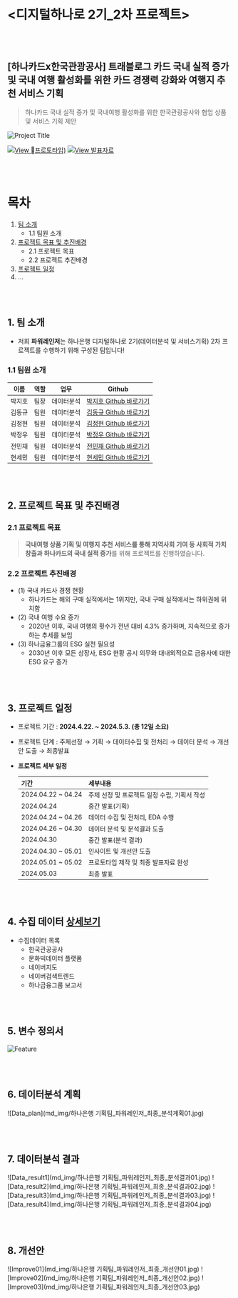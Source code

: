 # <디지털하나로 2기_2차 프로젝트>

<br><br>
## [하나카드x한국관광공사] 트래블로그 카드 국내 실적 증가 및 국내 여행 활성화를 위한 카드 경쟁력 강화와 여행지 추천 서비스 기획
> 하나카드 국내 실적 증가 및 국내여행 활성화를 위한 한국관광공사와 협업 상품 및 서비스 기획 제안

<!--프로젝트 대문 이미지-->
![Project Title](md_img/디지털하나로_파워레인저_최종01.jpg)

<!--프로젝트 버튼-->
 [![View 프로토타입)][view-prototype-shield]][view-prototype-url] [![View 발표자료][view-pdf-shield]][view-pdf-url]


<br><br>	
<!--목차-->
# 목차
1. [팀 소개](#1-팀-소개)
   + 1.1 팀원 소개
2. [프로젝트 목표 및 추진배경](#2-프로젝트-목표-및-추진배경)
  	+ 2.1 프로젝트 목표
   + 2.2 프로젝트 추진배경
3. [프로젝트 일정](#3-프로젝트-일정)
4. ...

<br><br>	
<!--1.팀 소개-->
## 1. 팀 소개
- 저희 **파워레인저**는 하나은행 디지털하나로 2기(데이터분석 및 서비스기획) 2차 프로젝트를 수행하기 위해 구성된 팀입니다!

### 1.1 팀원 소개
|이름|역할|업무|Github|
|---|---|---|---|
|박지호|팀장|데이터분석|[박지호 Github 바로가기](https://github.com/owlgho)|
|김동규|팀원|데이터분석|[김동규 Github 바로가기](https://github.com/hanakdg98)|
|김정현|팀원|데이터분석|[김정현 Github 바로가기](https://github.com/kjhz2)|
|박정우|팀원|데이터분석|[박정우 Github 바로가기](https://github.com/weturnit42)|
|전민재|팀원|데이터분석|[전민재 Github 바로가기](https://github.com/espressotheblack)|
|현세민|팀원|데이터분석|[현세민 Github 바로가기](https://github.com/SeminHyun)|


<br><br>
<!--2. 프로젝트 배경-->
## 2. 프로젝트 목표 및 추진배경

### 2.1 프로젝트 목표
> **국내여행 상품 기획 및 여행지 추천 서비스를 통해 지역사회 기여 등 사회적 가치 창출과 하나카드의 국내 실적 증가**를 위해 프로젝트를 진행하였습니다.

### 2.2 프로젝트 추진배경
- (1) 국내 카드사 경쟁 현황
   - 하나카드는 해외 구매 실적에서는 1위지만, 국내 구매 실적에서는 하위권에 위치함
- (2) 국내 여행 수요 증가
   - 2020년 이후, 국내 여행의 횟수가 전년 대비 4.3% 증가하며, 지속적으로 증가하는 추세를 보임
- (3) 하나금융그룹의 ESG 실천 필요성
   - 2030년 이후 모든 상장사, ESG 현황 공시 의무와 대내외적으로 금융사에 대한 ESG 요구 증가

<br><br>
<!--3. 프로젝트 일정-->
## 3. 프로젝트 일정
- 프로젝트 기간 : **2024.4.22. ~ 2024.5.3. (총 12일 소요)**
- 프로젝트 단계 : 주제선정 → 기획 → 데이터수집 및 전처리 → 데이터 분석 → 개선안 도출 → 최종발표
- **프로젝트 세부 일정**

	|기간|세부내용|
	|---|---|
	|2024.04.22 ~ 04.24|주제 선정 및 프로젝트 일정 수립, 기획서 작성|
	|2024.04.24|중간 발표(기획)|
	|2024.04.24 ~ 04.26|데이터 수집 및 전처리, EDA 수행|
	|2024.04.26 ~ 04.30|데이터 분석 및 분석결과 도출|
	|2024.04.30|중간 발표(분석 결과)|
	|2024.04.30 ~ 05.01|인사이트 및 개선안 도출|
	|2024.05.01 ~ 05.02|프로토타입 제작 및 최종 발표자료 완성|
	|2024.05.03|최종 발표|


<br><br>
<!--4. 수집 데이터-->
## 4. 수집 데이터 [상세보기](link)
- 수집데이터 목록
   - 한국관공공사
   - 문화빅데이터 플랫폼
   - 네이버지도
   - 네이버검색트렌드
   - 하나금융그룹 보고서

<br><br>
<!--5. 변수 정의서-->
## 5. 변수 정의서
![Feature](md_img/디지털하나로_파워레인저_변수정의서01.jpg)

<br><br>
<!-- 6. 데이터분석 계획-->
## 6. 데이터분석 계획
![Data_plan](md_img/하나은행 기획팀_파워레인저_최종_분석계획01.jpg)

<br><br>
<!--7. 데이터 분석 결과-->
## 7. 데이터분석 결과
![Data_result1](md_img/하나은행 기획팀_파워레인저_최종_분석결과01.jpg)
![Data_result2](md_img/하나은행 기획팀_파워레인저_최종_분석결과02.jpg)
![Data_result3](md_img/하나은행 기획팀_파워레인저_최종_분석결과03.jpg)
![Data_result4](md_img/하나은행 기획팀_파워레인저_최종_분석결과04.jpg)

<br><br>
<!--8. 개선안-->
## 8. 개선안
![Improve01](md_img/하나은행 기획팀_파워레인저_최종_개선안01.jpg)
![Improve02](md_img/하나은행 기획팀_파워레인저_최종_개선안02.jpg)
![Improve03](md_img/하나은행 기획팀_파워레인저_최종_개선안03.jpg)







 <!--Url for Buttons-->
[view-prototype-shield]:https://img.shields.io/badge/view-prototype-F24E1E.svg?style=for-the-badge&logo=figma&logoColor=white
[view-prototype-url]: https://www.figma.com/proto/Sbyt9LswA1J1arGg5ipxGN/%ED%8C%8C%EC%9B%8C%EB%A0%88%EC%9D%B8%EC%A0%80_2%EC%B0%A8%ED%94%84%EB%A1%9C%EC%A0%9D%ED%8A%B8(%ED%95%98%EB%82%98%EC%B9%B4%EB%93%9Cx%ED%95%9C%EA%B5%AD%EA%B4%80%EA%B4%91%EA%B3%B5%EC%82%AC)_v0.1?page-id=2008%3A809&node-id=2024-47&starting-point-node-id=2024%3A47&t=WwuZdxT7CvR9dhpg-1
[view-pdf-shield]:https://img.shields.io/badge/view-%EB%B0%9C%ED%91%9C%EC%9E%90%EB%A3%8C-EC1C24.svg?style=for-the-badge&logo=adobeacrobatreader&logoColor=white
[view-pdf-url]:https://github.com/SeminHyun/digital-hanaro-power-rangers/blob/main/%E1%84%83%E1%85%B5%E1%84%8C%E1%85%B5%E1%84%90%E1%85%A5%E1%86%AF%E1%84%92%E1%85%A1%E1%84%82%E1%85%A1%E1%84%85%E1%85%A92%E1%84%80%E1%85%B5_%E1%84%91%E1%85%A1%E1%84%8B%E1%85%AF%E1%84%85%E1%85%A6%E1%84%8B%E1%85%B5%E1%86%AB%E1%84%8C%E1%85%A5_%E1%84%87%E1%85%A1%E1%86%AF%E1%84%91%E1%85%AD%E1%84%8C%E1%85%A1%E1%84%85%E1%85%AD_Final.pdf
